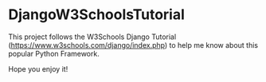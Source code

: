 # DjangoW3SchoolsTutorial

This project follows the W3Schools Django Tutorial (https://www.w3schools.com/django/index.php) to help me know about this popular Python Framework. 

Hope you enjoy it!
